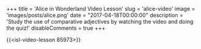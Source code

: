 +++
title = 'Alice in Wonderland Video Lesson'
slug = 'alice-video'
image = 'images/posts/alice.png'
date = "2017-04-18T00:00:00"
description = 'Study the use of comparative adjectives by watching the video and doing the quiz!'
disableComments = true
+++

{{<isl-video-lesson 85973>}}